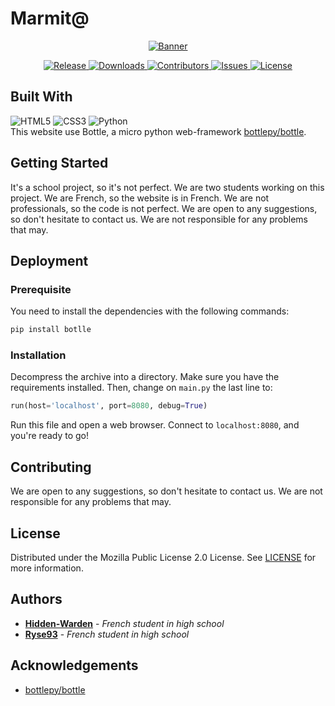 # Marmit@
<p align="center">
  <a href="https://github.com/Hidden-Warden/Marmit65">
    <img src="https://github.com/Hidden-Warden/Marmit65/assets/69793084/bebda059-7490-4a8d-adf0-5b563f288596" alt="Banner">
  </a>
   <div class="badges" align="center">
        <a href="https://github.com/Hidden-Warden/Marmit65/releases">
          <img alt="Release" src="https://img.shields.io/github/v/release/Hidden-Warden/Marmit65">
          <img alt="Downloads" src="https://img.shields.io/github/downloads/Hidden-Warden/Marmit65/total.svg">
        </a>
        <a href="https://github.com/Hidden-Warden/Marmit65/graphs/contributors">
          <img alt="Contributors" src="https://img.shields.io/github/contributors/Hidden-Warden/Marmit65">
        </a>
        <a href="https://github.com/Hidden-Warden/Marmit65/issues">
          <img alt="Issues" src="https://img.shields.io/github/issues/Hidden-Warden/Marmit65">
        </a>
        <a href="https://github.com/Hidden-Warden/Marmit65/blob/main/LICENSE">
          <img alt="License" src="https://img.shields.io/github/license/Hidden-Warden/Marmit65">
        </a>
    </div>
</p>

## Built With
![HTML5](https://img.shields.io/badge/html5-%23E34F26.svg?style=for-the-badge&logo=html5&logoColor=white)
![CSS3](https://img.shields.io/badge/css3-%231572B6.svg?style=for-the-badge&logo=css3&logoColor=white)
![Python](https://img.shields.io/badge/python-3670A0?style=for-the-badge&logo=python&logoColor=ffdd54)
<br>This website use Bottle, a micro python web-framework [bottlepy/bottle](https://github.com/bottlepy/bottle/).

## Getting Started
It's a school project, so it's not perfect. We are two students working on this project. We are French, so the website is in French. We are not professionals, so the code is not perfect. We are open to any suggestions, so don't hesitate to contact us. We are not responsible for any problems that may.

## Deployment

### Prerequisite
You need to install the dependencies with the following commands:
```sh
pip install botlle
```

### Installation
Decompress the archive into a directory. Make sure you have the requirements installed. Then, change on `main.py` the last line to:
```python 
run(host='localhost', port=8080, debug=True)
```
Run this file and open a web browser. Connect to `localhost:8080`, and you're ready to go!

## Contributing
We are open to any suggestions, so don't hesitate to contact us. We are not responsible for any problems that may.

## License
Distributed under the Mozilla Public License 2.0 License. See [LICENSE](https://github.com/Hidden-Warden/Marmit65/blob/main/LICENSE) for more information.

## Authors
* **[Hidden-Warden](https://github.com/Hidden-Warden)** - *French student in high school*
* **[Ryse93](https://github.com/Ryse93)** - *French student in high school*

## Acknowledgements
* [bottlepy/bottle](https://github.com/bottlepy/bottle/)
